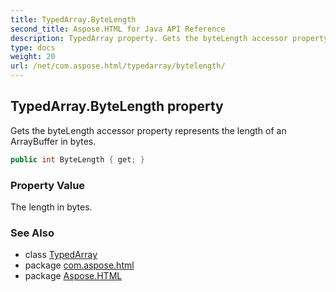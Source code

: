 ```yaml
---
title: TypedArray.ByteLength
second_title: Aspose.HTML for Java API Reference
description: TypedArray property. Gets the byteLength accessor property represents the length of an ArrayBuffer in bytes
type: docs
weight: 20
url: /net/com.aspose.html/typedarray/bytelength/
---
```

## TypedArray.ByteLength property

Gets the byteLength accessor property represents the length of an ArrayBuffer in bytes.

```java
public int ByteLength { get; }
```

### Property Value

The length in bytes.

### See Also

* class [TypedArray](../)
* package [com.aspose.html](../../typedarray/)
* package [Aspose.HTML](../../../)
